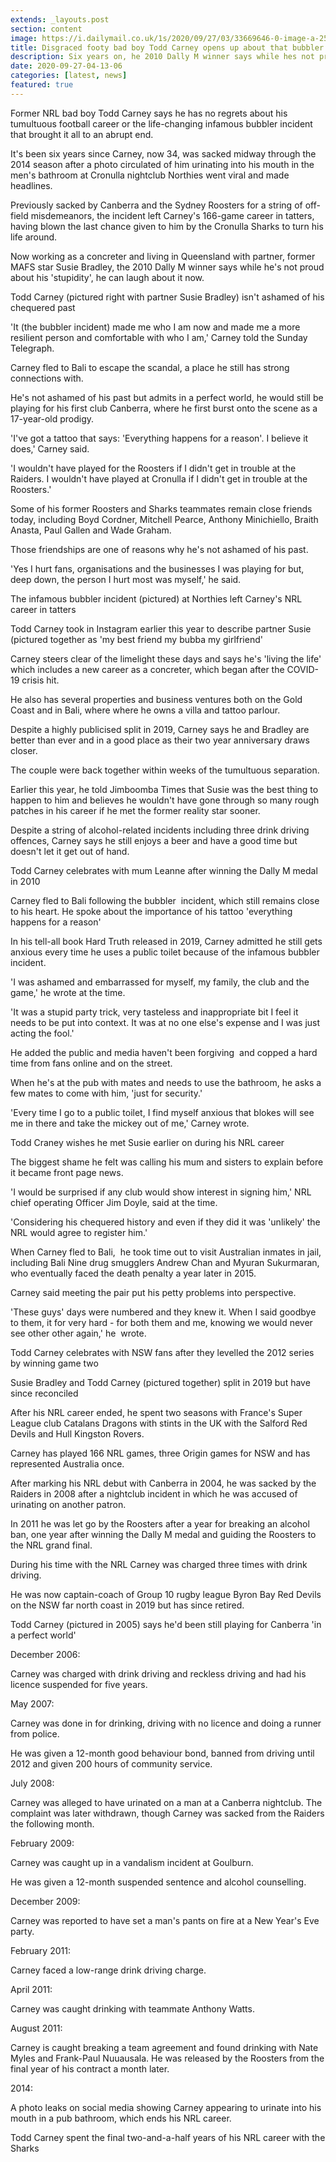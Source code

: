```yaml
---
extends: _layouts.post
section: content
image: https://i.dailymail.co.uk/1s/2020/09/27/03/33669646-0-image-a-25_1601175114306.jpg 
title: Disgraced footy bad boy Todd Carney opens up about that bubbler incident and life after football 
description: Six years on, he 2010 Dally M winner says while hes not proud of the infamous incident at Cronulla nightclub Northies that ended his NRL career, he can laugh about it now. 
date: 2020-09-27-04-13-06 
categories: [latest, news] 
featured: true 
--- 
```

Former NRL bad boy Todd Carney says he has no regrets about his tumultuous football career or the life-changing infamous bubbler incident that brought it all to an abrupt end.

It's been six years since Carney, now 34, was sacked midway through the 2014 season after a photo circulated of him urinating into his mouth in the men's bathroom at Cronulla nightclub Northies went viral and made headlines.

Previously sacked by Canberra and the Sydney Roosters for a string of off-field misdemeanors, the incident left Carney's 166-game career in tatters, having blown the last chance given to him by the Cronulla Sharks to turn his life around.

Now working as a concreter and living in Queensland with partner, former MAFS star Susie Bradley, the 2010 Dally M winner says while he's not proud about his 'stupidity', he can laugh about it now.

Todd Carney (pictured right with partner Susie Bradley) isn't ashamed of his chequered past

'It (the bubbler incident) made me who I am now and made me a more resilient person and comfortable with who I am,' Carney told the Sunday Telegraph.  

Carney fled to Bali to escape the scandal, a place he still has strong connections with.

He's not ashamed of his past but admits in a perfect world, he would still be playing for his first club Canberra, where he first burst onto the scene as a 17-year-old prodigy.

'I've got a tattoo that says: 'Everything happens for a reason'. I believe it does,' Carney said. 

'I wouldn't have played for the Roosters if I didn't get in trouble at the Raiders. I wouldn't have played at Cronulla if I didn't get in trouble at the Roosters.'

Some of his former Roosters and Sharks teammates remain close friends today, including Boyd Cordner, Mitchell Pearce, Anthony Minichiello, Braith Anasta, Paul Gallen and Wade Graham.

Those friendships are one of reasons why he's not ashamed of his past.

'Yes I hurt fans, organisations and the businesses I was playing for but, deep down, the person I hurt most was myself,' he said.

The infamous bubbler incident (pictured) at Northies left Carney's NRL career in tatters

Todd Carney took in Instagram earlier this year to describe partner Susie (pictured together as 'my best friend my bubba my girlfriend'

Carney steers clear of the limelight these days and says he's 'living the life' which includes a new career as a concreter, which began after the COVID-19 crisis hit.

He also has several properties and business ventures both on the Gold Coast and in Bali, where where he owns a villa and tattoo parlour.

Despite a highly publicised split in 2019, Carney says he and Bradley are better than ever and in a good place as their two year anniversary draws closer.

The couple were back together within weeks of the tumultuous separation.

Earlier this year, he told Jimboomba Times that Susie was the best thing to happen to him and believes he wouldn't have gone through so many rough patches in his career if he met the former reality star sooner.

Despite a string of alcohol-related incidents including three drink driving offences, Carney says he still enjoys a beer and have a good time but doesn't let it get out of hand.

Todd Carney celebrates with mum Leanne after winning the Dally M medal in 2010

Carney fled to Bali following the bubbler  incident, which still remains close to his heart. He spoke about the importance of his tattoo 'everything happens for a reason' 

In his tell-all book Hard Truth released in 2019, Carney admitted he still gets anxious every time he uses a public toilet because of the infamous bubbler incident.

'I was ashamed and embarrassed for myself, my family, the club and the game,' he wrote at the time.

'It was a stupid party trick, very tasteless and inappropriate bit I feel it needs to be put into context. It was at no one else's expense and I was just acting the fool.'

He added the public and media haven't been forgiving  and copped a hard time from fans online and on the street.

When he's at the pub with mates and needs to use the bathroom, he asks a few mates to come with him, 'just for security.'

'Every time I go to a public toilet, I find myself anxious that blokes will see me in there and take the mickey out of me,' Carney wrote.

Todd Craney wishes he met Susie earlier on during his NRL career

The biggest shame he felt was calling his mum and sisters to explain before it became front page news. 

'I would be surprised if any club would show interest in signing him,' NRL chief operating Officer Jim Doyle, said at the time.

'Considering his chequered history and even if they did it was 'unlikely' the NRL would agree to register him.'

When Carney fled to Bali,  he took time out to visit Australian inmates in jail, including Bali Nine drug smugglers Andrew Chan and Myuran Sukurmaran, who eventually faced the death penalty a year later in 2015.

Carney said meeting the pair put his petty problems into perspective.

'These guys' days were numbered and they knew it. When I said goodbye to them, it for very hard - for both them and me, knowing we would never see other other again,' he  wrote. 

Todd Carney celebrates with NSW fans after they levelled the 2012 series by winning game two

Susie Bradley and Todd Carney (pictured together) split in 2019 but have since reconciled

After his NRL career ended, he spent two seasons with France's Super League club Catalans Dragons with stints in the UK with the Salford Red Devils and Hull Kingston Rovers. 

Carney has played 166 NRL games, three Origin games for NSW and has represented Australia once.

After marking his NRL debut with Canberra in 2004, he was sacked by the Raiders in 2008 after a nightclub incident in which he was accused of urinating on another patron.

In 2011 he was let go by the Roosters after a year for breaking an alcohol ban, one year after winning the Dally M medal and guiding the Roosters to the NRL grand final. 

During his time with the NRL Carney was charged three times with drink driving.

He was now captain-coach of Group 10 rugby league Byron Bay Red Devils on the NSW far north coast in 2019 but has since retired.

Todd Carney (pictured in 2005) says he'd been still playing for Canberra 'in a perfect world'

December 2006: 

Carney was charged with drink driving and reckless driving and had his licence suspended for five years.

May 2007: 

Carney was done in for drinking, driving with no licence and doing a runner from police.

He was given a 12-month good behaviour bond, banned from driving until 2012 and given 200 hours of community service.

July 2008:

Carney was alleged to have urinated on a man at a Canberra nightclub. The complaint was later withdrawn, though Carney was sacked from the Raiders the following month.

February 2009: 

 Carney was caught up in a vandalism incident at Goulburn.

He was given a 12-month suspended sentence and alcohol counselling.

December 2009: 

Carney was reported to have set a man's pants on fire at a New Year's Eve party.

February 2011:

Carney faced a low-range drink driving charge. 

April 2011: 

Carney was caught drinking with teammate Anthony Watts.

August 2011: 

Carney is caught breaking a team agreement and found drinking with Nate Myles and Frank-Paul Nuuausala. He was released by the Roosters from the final year of his contract a month later.

2014:

A photo leaks on social media showing Carney appearing to urinate into his mouth in a pub bathroom, which ends his NRL career.

Todd Carney spent the final two-and-a-half years of his NRL career with the Sharks

